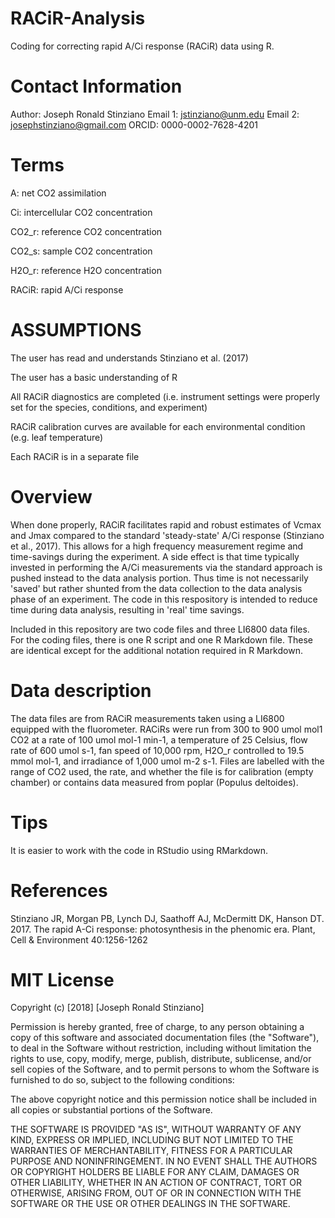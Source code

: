 # RACiR-Analysis
Coding for correcting rapid A/Ci response (RACiR) data using R.


# Contact Information
Author: Joseph Ronald Stinziano
Email 1: jstinziano@unm.edu
Email 2: josephstinziano@gmail.com
ORCID: 0000-0002-7628-4201


# Terms

A: net CO2 assimilation

Ci: intercellular CO2 concentration

CO2_r: reference CO2 concentration

CO2_s: sample CO2 concentration

H2O_r: reference H2O concentration

RACiR: rapid A/Ci response


# ASSUMPTIONS

The user has read and understands Stinziano et al. (2017)

The user has a basic understanding of R

All RACiR diagnostics are completed (i.e. instrument settings were properly set for the species, conditions, and experiment)

RACiR calibration curves are available for each environmental condition (e.g. leaf temperature)

Each RACiR is in a separate file


# Overview

When done properly, RACiR facilitates rapid and robust estimates of Vcmax and Jmax compared to the standard 'steady-state' A/Ci response (Stinziano et al., 2017). This allows for a high frequency measurement regime and time-savings during the experiment. A side effect is that time typically invested in performing the A/Ci measurements via the standard approach is pushed instead to the data analysis portion. Thus time is not necessarily 'saved' but rather shunted from the data collection to the data analysis phase of an experiment. The code in this respository is intended to reduce time during data analysis, resulting in 'real' time savings.

Included in this repository are two code files and three LI6800 data files. For the coding files, there is one R script and one R Markdown file. These are identical except for the additional notation required in R Markdown.


# Data description

The data files are from RACiR measurements taken using a LI6800 equipped with the fluorometer. RACiRs were run from 300 to 900 umol mol1 CO2 at a rate of 100 umol mol-1 min-1, a temperature of 25 Celsius, flow rate of 600 umol s-1, fan speed of 10,000 rpm, H2O_r controlled to 19.5 mmol mol-1, and irradiance of 1,000 umol m-2 s-1. Files are labelled with the range of CO2 used, the rate, and whether the file is for calibration (empty chamber) or contains data measured from poplar (Populus deltoides).

# Tips

It is easier to work with the code in RStudio using RMarkdown.


# References

Stinziano JR, Morgan PB, Lynch DJ, Saathoff AJ, McDermitt DK, Hanson DT. 2017. The rapid A-Ci response: photosynthesis in the phenomic era. Plant, Cell & Environment 40:1256-1262


# MIT License

Copyright (c) [2018] [Joseph Ronald Stinziano]

Permission is hereby granted, free of charge, to any person obtaining a copy
of this software and associated documentation files (the "Software"), to deal
in the Software without restriction, including without limitation the rights
to use, copy, modify, merge, publish, distribute, sublicense, and/or sell
copies of the Software, and to permit persons to whom the Software is
furnished to do so, subject to the following conditions:

The above copyright notice and this permission notice shall be included in all
copies or substantial portions of the Software.

THE SOFTWARE IS PROVIDED "AS IS", WITHOUT WARRANTY OF ANY KIND, EXPRESS OR
IMPLIED, INCLUDING BUT NOT LIMITED TO THE WARRANTIES OF MERCHANTABILITY,
FITNESS FOR A PARTICULAR PURPOSE AND NONINFRINGEMENT. IN NO EVENT SHALL THE
AUTHORS OR COPYRIGHT HOLDERS BE LIABLE FOR ANY CLAIM, DAMAGES OR OTHER
LIABILITY, WHETHER IN AN ACTION OF CONTRACT, TORT OR OTHERWISE, ARISING FROM,
OUT OF OR IN CONNECTION WITH THE SOFTWARE OR THE USE OR OTHER DEALINGS IN THE
SOFTWARE.
